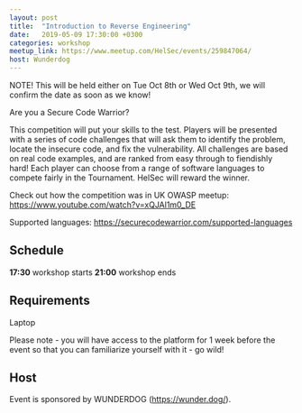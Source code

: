 ```yaml
---
layout: post
title:  "Introduction to Reverse Engineering"
date:   2019-05-09 17:30:00 +0300
categories: workshop
meetup_link: https://www.meetup.com/HelSec/events/259847064/
host: Wunderdog
---
```

NOTE! This will be held either on Tue Oct 8th or Wed Oct 9th, we will confirm the date as soon as we know!

Are you a Secure Code Warrior?

This competition will put your skills to the test. Players will be presented with a series of code challenges that will ask them to identify the problem, locate the insecure code, and fix the vulnerability. All challenges are based on real code examples, and are ranked from easy through to fiendishly hard! Each player can choose from a range of software languages to compete fairly in the Tournament. HelSec will reward the winner.

Check out how the competition was in UK OWASP meetup:
https://www.youtube.com/watch?v=xQJAl1m0_DE

Supported languages:
https://securecodewarrior.com/supported-languages

## Schedule 

**17:30** workshop starts
**21:00** workshop ends

## Requirements
Laptop

Please note - you will have access to the platform for 1 week before the event so that you can familiarize yourself with it - go wild!

## Host

Event is sponsored by WUNDERDOG (https://wunder.dog/).